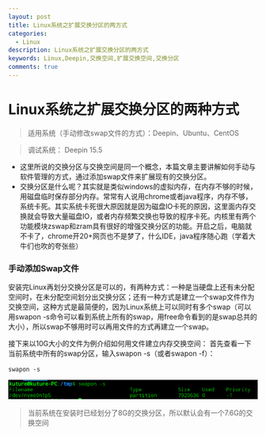 ```yaml
---
layout: post
title: Linux系统之扩展交换分区的两方式
categories:
  - Linux
description: Linux系统之扩展交换分区的两方式
keywords: Linux,Deepin,交换空间,扩展交换空间,交换分区
comments: true
---
```



# Linux系统之扩展交换分区的两种方式
> 适用系统（手动修改swap文件的方式）：Deepin、Ubuntu、CentOS

> 调试系统： Deepin 15.5


* 这里所说的交换分区与交换空间是同一个概念，本篇文章主要讲解如何手动与软件管理的方式，通过添加swap文件来扩展现有的交换分区。
* 交换分区是什么呢？其实就是类似windows的虚拟内存，在内存不够的时候，用磁盘临时保存部分内存。常常有人说用chrome或者java程序，内存不够，系统卡死。其实系统卡死很大原因就是因为磁盘IO卡死的原因，这里面内存交换就会导致大量磁盘IO，或者内存频繁交换也导致的程序卡死。内核里有两个功能模块zswap和zram具有很好的增强交换分区的功能。开启之后，电脑就不卡了，chrome开20+网页也不是梦了，什么IDE，java程序随心跑（学着大牛们也吹的夸张些）

### 手动添加Swap文件
安装完Linux再划分交换分区是可以的，有两种方式：一种是当硬盘上还有未分配空间时，在未分配空间划分出交换分区；还有一种方式是建立一个swap文件作为交换空间，这种方式是最简便的，因为Linux系统上可以同时有多个swap（可以用swapon -s命令可以看到系统上所有的swap，用free命令看到的是swap总共的大小），所以swap不够用时可以再用文件的方式再建立一个swap。

接下来以10G大小的文件为例介绍如何用文件建立内存交换空间：
首先查看一下当前系统中所有的swap分区，输入swapon -s（或者swapon -f）：
```
swapon -s
```

![Swap00](/images/posts/Linux/Swap00.png)

> 当前系统在安装时已经划分了8G的交换分区，所以默认会有一个7.6G的交换空间

